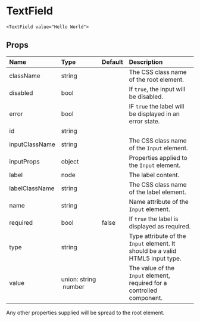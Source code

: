 TextField
=========

```
<TextField value="Hello World">
```

Props
-----

| Name | Type | Default | Description |
|:-----|:-----|:--------|:------------|
| className | string |  | The CSS class name of the root element. |
| disabled | bool |  | If `true`, the input will be disabled. |
| error | bool |  | IF `true` the label will be displayed in an error state. |
| id | string |  |  |
| inputClassName | string |  | The CSS class name of the `Input` element. |
| inputProps | object |  | Properties applied to the `Input` element. |
| label | node |  | The label content. |
| labelClassName | string |  | The CSS class name of the label element. |
| name | string |  | Name attribute of the `Input` element. |
| required | bool | false | If `true` the label is displayed as required. |
| type | string |  | Type attribute of the `Input` element. It should be a valid HTML5 input type. |
| value | union:&nbsp;string<br>&nbsp;number<br> |  | The value of the `Input` element, required for a controlled component. |

Any other properties supplied will be spread to the root element.
